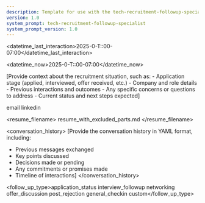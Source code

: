 ```yaml
---
description: Template for use with the tech-recruitment-followup-specialist system prompt
version: 1.0
system_prompt: tech-recruitment-followup-specialist
system_prompt_version: 1.0
---
```


<datetime_last_interaction>2025-0-T::00-07:00</datetime_last_interaction>

<datetime_now>2025-0-T::00-07:00</datetime_now>

<context>
[Provide context about the recruitment situation, such as:
- Application stage (applied, interviewed, offer received, etc.)
- Company and role details
- Previous interactions and outcomes
- Any specific concerns or questions to address
- Current status and next steps expected]
</context>

<platform>email linkedin</platform>

<resume_filename>
resume_with_excluded_parts.md
</resume_filename>

<conversation_history>
[Provide the conversation history in YAML format, including:
- Previous messages exchanged
- Key points discussed
- Decisions made or pending
- Any commitments or promises made
- Timeline of interactions]
</conversation_history>

<follow_up_type>application_status interview_followup networking offer_discussion post_rejection general_checkin custom</follow_up_type>
